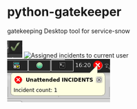 # python-gatekeeper

gatekeeping Desktop tool for service-snow

![No incidents](img/ok.png "No incidents")
![Assigned incidents to current user](img/warrning.png "Assigned incidents to current user")
![Unattended incidents](img/critical.png "Unattended incidents")
